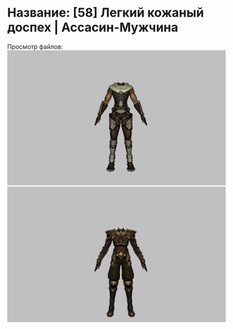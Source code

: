 # Название: [58] Легкий кожаный доспех | Ассасин-Мужчина

Просмотр файлов:
![p060000.png](p060000.png)
![p060005.png](p060005.png)
